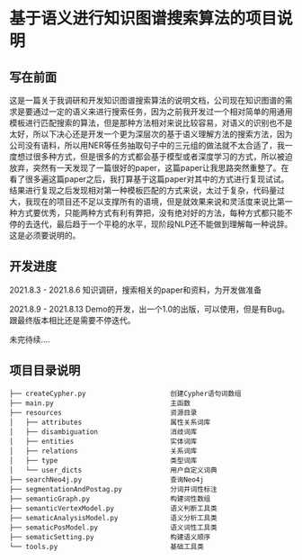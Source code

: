 # 基于语义进行知识图谱搜索算法的项目说明

##  写在前面

这是一篇关于我调研和开发知识图谱搜索算法的说明文档，公司现在知识图谱的需求是要通过一定的语义来进行搜索任务，因为之前我开发过一个相对简单的用通用模板进行匹配搜索的算法，但是那种方法相对来说比较容易，对语义的识别也不是太好，所以下决心还是开发一个更为深层次的基于语义理解方法的搜索方法，因为公司没有语料，所以用NER等任务抽取句子中的三元组的做法就不太合适了，我一度想过很多种方式，但是很多的方式都会基于模型或者深度学习的方式，所以被迫放弃，突然有一天发现了一篇很好的paper，这篇paper让我思路突然重整了。在看了很多遍这篇paper之后，我打算基于这篇paper对其中的方式进行复现试试。结果进行复现之后发现相对第一种模板匹配的方式来说，太过于复杂，代码量过大，我现在的项目还不足以支撑所有的语境，但是就效果来说和灵活度来说比第一种方式要优秀，只能两种方式有利有弊把，没有绝对好的方法，每种方式都只能不停的去迭代，最后趋于一个平稳的水平，现阶段NLP还不能做到理解每一种说辞。这是必须要说明的。



## 开发进度

2021.8.3 - 2021.8.6   	知识调研，搜索相关的paper和资料，为开发做准备

2021.8.9 - 2021.8.13	 Demo的开发，出一个1.0的出版，可以使用，但是有Bug。跟最终版本相比还是需要不停迭代。

未完待续....

## 项目目录说明
```
├── createCypher.py  					创建Cypher语句词数组
├── main.py 							主函数		
├── resources							资源目录	  			
│   ├── attributes						属性关系词库
│   ├── disambiguation					消歧词库
│   ├── entities						实体词库
│   ├── relations						关系词库
│   ├── type							类型词库										 
│   └── user_dicts						用户自定义词典
├── searchNeo4j.py						查询Neo4j
├── segmentationAndPostag.py			分词并词性标注
├── semanticGraph.py					构建词性数组
├── semanticVertexModel.py				语义判断工具类
├── sematicAnalysisModel.py				语义分析工具类
├── sematicPosModel.py					语义词性工具类
├── sematicSetting.py					构建语义顺序
└── tools.py							基础工具类
```



